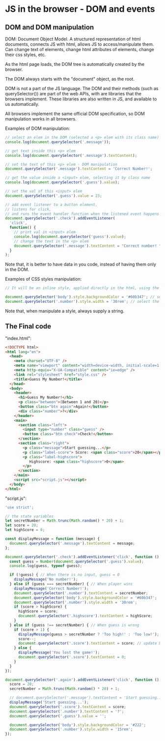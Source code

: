 # JS in the browser - DOM and events
## DOM and DOM manipulation
DOM: Document Object Model. A structured representation of html documents, connects JS with html, allows JS to access/manipulate them. Can change text of elements, change html attributes of elements, change their css styles, etc. 

As the html page loads, the DOM tree is automatically created by the browser. 

The DOM always starts with the "document" object, as the root. 

DOM is not a part of the JS language. The DOM and their methods (such as querySelector()) are part of the web APIs, with are libraries that the browsers implement. These libraries are also written in JS, and available to us automatically. 

All browsers implement the same official DOM specification, so DOM manipulation works in all browsers. 

Examples of DOM manipulation: 
```js
// select an elem in the DOM (selected a <p> elem with its class name)
console.log(document.querySelector('.message'));

// get text inside this <p> elem 
console.log(document.querySelector('.message').textContent); 

// set the text of this <p> elem - DOM manipulation
document.querySelector('.message').textContent = 'Correct Number!';

// get the value inside a <input> elem, selecting it by class name
console.log(document.querySelector('.guess').value);

// set the val of this <input> elem
document.querySelector('.guess').value = 23;

// add event listener to a button element, 
// listens for click, 
// and runs the event handler function when the listened event happens
document.querySelector('.check').addEventListener(
  'click', 
  function() {
    // print val in <input> elem
    console.log(document.querySelector('guess').value); 
    // change the text in the <p> elem
    document.querySelector('.message').textContent = "Correct number! ";
  }
);

```

Note that, it is better to have data in you code, instead of having them only in the DOM. 

Examples of CSS styles manipulation: 
```js
// It will be an inline style, applied directly in the html, using the `style` attribute. 

document.querySelector('body').style.backgroundColor = '#60b347'; // select the body element, manipulate the style, set the background-color property, which is represented in camel case in js
document.querySelector('.number').style.width = '30rem'; // select the elem with .number class name, manipulate the style, set the width 
```
Note that, when manipulate a style, always supply a string. 

## The Final code
"index.html":
```html
<!DOCTYPE html>
<html lang="en">
  <head>
    <meta charset="UTF-8" />
    <meta name="viewport" content="width=device-width, initial-scale=1.0" />
    <meta http-equiv="X-UA-Compatible" content="ie=edge" />
    <link rel="stylesheet" href="style.css" />
    <title>Guess My Number!</title>
  </head>
  <body>
    <header>
      <h1>Guess My Number!</h1>
      <p class="between">(Between 1 and 20)</p>
      <button class="btn again">Again!</button>
      <div class="number">?</div>
    </header>
    <main>
      <section class="left">
        <input type="number" class="guess" />
        <button class="btn check">Check!</button>
      </section>
      <section class="right">
        <p class="message">Start guessing...</p>
        <p class="label-score"> Score: <span class="score">20</span></p>
        <p class="label-highscore">
           Highscore: <span class="highscore">0</span>
        </p>
      </section>
    </main>
    <script src="script.js"></script>
  </body>
</html>

```

"script.js":
```js
'use strict';

// the state variables
let secretNumber = Math.trunc(Math.random() * 20) + 1;
let score = 20;
let highScore = 0; 

const displayMessage = function (message) {
  document.querySelector('.message').textContent = message;
};

document.querySelector('.check').addEventListener('click', function () {
  const guess = Number(document.querySelector('.guess').value);
  console.log(guess, typeof guess);

  if (!guess) { // When there is no input, guess = 0
    displayMessage('No number!');
  } else if (guess === secretNumber) { // When player wins
    displayMessage('Correct Number!');
    document.querySelector('.number').textContent = secretNumber;
    document.querySelector('body').style.backgroundColor = '#60b347';
    document.querySelector('.number').style.width = '30rem';
    if (score > highScore) {
      highScore = score;
      document.querySelector('.highscore').textContent = highScore;
    }
  } else if (guess !== secretNumber) { // When guess is wrong
    if (score > 1) {
      displayMessage(guess > secretNumber ? 'Too high!' : 'Too low!');
      score--;
      document.querySelector('.score').textContent = score; // update DOM display
    } else {
      displayMessage('You lost the game!');
      document.querySelector('.score').textContent = 0;
    }
  }
});

document.querySelector('.again').addEventListener('click', function () {
  score = 20;
  secretNumber = Math.trunc(Math.random() * 20) + 1;

  // document.querySelector('.message').textContent = 'Start guessing...';
  displayMessage('Start guessing...');
  document.querySelector('.score').textContent = score;
  document.querySelector('.number').textContent = '?';
  document.querySelector('.guess').value = '';

  document.querySelector('body').style.backgroundColor = '#222';
  document.querySelector('.number').style.width = '15rem';
});
```























